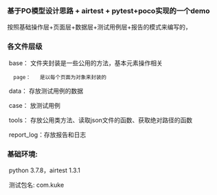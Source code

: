 ### 基于PO模型设计思路 + airtest + pytest+poco实现的一个demo

按照基础操作层+页面层+数据层+测试用例层+报告的模式来编写的，

### 各文件层级

​	   base：	  文件夹封装是一些公用的方法，基本元素操作相关

 	  page：	  是以每个页面为对象来封装的

​	   data：	   存放测试用例的数据

​	   case：	   放测试用例

​	   tools：	  存放公用类方法、读取json文件的函数、获取绝对路径的函数

​	report_log：存放报告和日志



### 基础环境: 

​	python 3.7.8，airtest 1.3.1



​	测试包名: com.kuke

